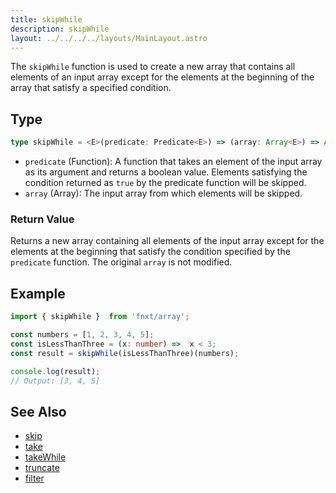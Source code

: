 ```yaml
---
title: skipWhile
description: skipWhile
layout: ../../../../layouts/MainLayout.astro
---
```

The `skipWhile` function is used to create a new array that contains 
all elements of an input array except for the elements at the
beginning of the array that satisfy a specified condition.

## Type

```ts
type skipWhile = <E>(predicate: Predicate<E>) => (array: Array<E>) => Array<E>
```

- `predicate` (Function): A function that takes an element of the input array as its argument and returns a boolean value. Elements satisfying the condition 
returned as `true` by the predicate function will be skipped.
- `array` (Array<T>): The input array from which elements will be skipped.

### Return Value

Returns a new array containing all elements of the input array except 
for the elements at the beginning that satisfy the condition specified by the `predicate` function. 
The original `array` is not modified.

## Example

```ts
import { skipWhile }  from 'fnxt/array';

const numbers = [1, 2, 3, 4, 5];
const isLessThanThree = (x: number) =>  x < 3;
const result = skipWhile(isLessThanThree)(numbers);

console.log(result);
// Output: [3, 4, 5]
```

## See Also
- [skip](/core/en/array/operator/skip)
- [take](/core/en/array/operator/take)
- [takeWhile](/core/en/array/operator/takeWhile)
- [truncate](/core/en/array/operator/truncate)
- [filter](/core/en/array/operator/filter)